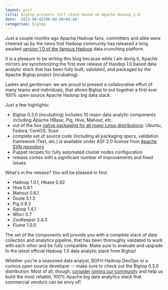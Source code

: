 ```yaml
---
layout: post
title: Bigtop presents full stack based on Apache Hadoop 1.0
date: '2012-04-02T00:00:00+00:00'
categories: bigtop
---
```

<p>
Just a couple months ago Apache Hadoop fans, committers and alike were cheered up by the news that Hadoop community has released a long awaited <a title="Hadoop 1.0 release notes" href="http://is.gd/COgriE">version 1.0 of the famous Hadoop</a> data crunching platform.</p> 
  <p>It is a pleasure to be writing this blog because while I am doing it, Apache mirrors are synchronizing the first ever release of Haodop 1.0 based data analytic stack that has been fully built, validated, and packaged by the Apache Bigtop project (incubating).</p> 
  <p>Ladies and gentleman: we are proud to present a collaborative effort of many teams and individuals, that allows Bigtop to put together a first ever 100% open-source Apache Hadoop big data stack.</p> 
  <p>Just a few highlights:</p> 
  <ul> 
    <li>Bigtop 0.3.0 (incubating) includes 10 major data analytic components including Apache HBase, Pig, Hive, Mahout, etc.<br /></li> 
    <li>out of the box <a title="BigTop Linux packages for Hadoop 1.0 stack" href="http://is.gd/wv01iT">native packaging for all major Linux distributions</a>: Ubuntu, Fedora, CentOS, Suse</li> 
    <li>complete set of source code (including all packaging specs, validation framework iTest, etc.) is available under ASF 2.0 license from <a href="http://is.gd/HZt3Qr" title="BigTop source code">Apache SVN repository</a></li> 
    <li>Puppet recipes for fully automated cluster nodes configuration</li> 
    <li>release comes with a significant number of improvements and fixed issues<br /></li> 
  </ul> 
  <p>What's in the release? You will be pleased to find</p>
  <ul>
    <li> Hadoop 1.0.1, Hbase 0.92</li>
    <li>Hive 0.8.1</li>
    <li>Mahout 0.6.1</li>
    <li>Oozie 3.1.3</li>
    <li>Pig 0.9.2</li>
    <li>Sqoop 1.4.1</li>
    <li>Whirr 0.7</li>
    <li>ZooKeeper 3.4.3</li>
    <li>Flume 1.0.0</li>
  </ul>The set of the components will provide you with a complete stack of data collection and analytics pipeline, that has been thoroughly validated to work with each other and be fully compatible. Make sure to evaluate and upgrade to the latest official Hadoop 1.0 data analytic stack from Bigtop! 
  <p>Whether you're a seasoned data&nbsp;analyst, BOFH Hadoop DevOps or a curious open source developer -- make sure to check out the Bigtop 0.3.0 distribution. Most of all, though, <a title="Apache Bigtop" href="http://incubator.apache.org/bigtop/mail-lists.html">consider joining our community</a> and help us build the most reliable, 100% Apache big&nbsp;data analytics stack that commercial vendors can be envy of!</p>

